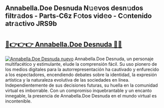 ## Annabella.Doe Desnuda N𝚞𝚎vos desn𝚞dos filtr𝚊dos - Parts-C6z F𝚘tos vid𝚎o - C𝚘ntenido atr𝚊ctivo JRS9b

# <h2><a href="http://mbdhrd5.tromn.icu/?c=Annabella.Doe+Desnuda">🔗👉👉👉 Annabella.Doe Desnuda 🔗🔗</a></h2>

[![Annabella.Doe Desnuda nuevo](https://i.imgur.com/pEAQMta.gif)](http://mbdhrd5.tromn.icu/?c=Annabella.Doe+Desnuda)
Annabella.Doe Desnuda, un personaje multifacético y estimulante, elude la comprensión fácil. Su uso pionero de los medios digitales para la autorrepresentación ha cautivado y enfurecido a los espectadores, encendiendo debates sobre la identidad, la expresión artística y la naturaleza evolutiva de las sociedades en línea. Independientemente de sus decisiones futuras, su huella en la comunidad virtual es imborrable. Con un compromiso inquebrantable y un encanto innegable, la presencia de Annabella.Doe Desnuda en el mundo virtual es incontenible.
